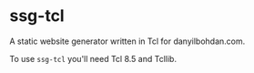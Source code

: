 ssg-tcl
=======

A static website generator written in Tcl for danyilbohdan.com.

To use `ssg-tcl` you'll need Tcl 8.5 and Tcllib.
